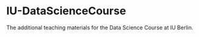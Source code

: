 # IU-DataScienceCourse

The additional teaching materials for the Data Science Course at IU Berlin.
